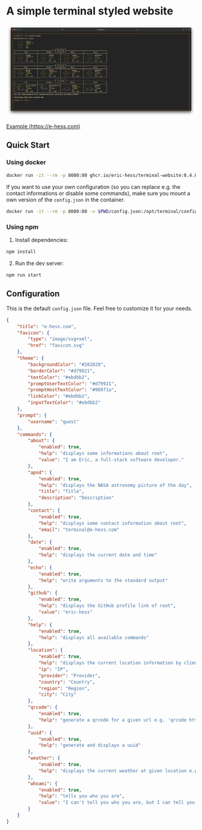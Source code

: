 # A simple terminal styled website

![screenshot](./docs/screenshot.png)

[Example (https://e-hess.com)](https://e-hess.com)

## Quick Start

### Using docker

```bash
docker run -it --rm -p 8080:80 ghcr.io/eric-hess/terminal-website:0.4.0
```

If you want to use your own configuration (so you can replace e.g. the contact informations or disable some commands), make sure you mount a own version of the `config.json` in the container.

```bash
docker run -it --rm -p 8080:80 -v $PWD/config.json:/opt/terminal/config.json ghcr.io/eric-hess/terminal-website:0.4.0
```

### Using npm

1. Install dependencies:

```bash
npm install
```

2. Run the dev server:

```bash
npm run start
```

## Configuration

This is the default `config.json` file. Feel free to customize it for your needs.

```json
{
    "title": "e-hess.com",
    "favicon": {
        "type": "image/svg+xml",
        "href": "favicon.svg"
    },
    "theme": {
        "backgroundColor": "#282828",
        "borderColor": "#d79921",
        "textColor": "#ebdbb2",
        "promptUserTextColor": "#d79921",
        "promptHostTextColor": "#98971a",
        "linkColor": "#ebdbb2",
        "inputTextColor": "#ebdbb2"
    },
    "prompt": {
        "username": "guest"
    },
    "commands": {
        "about": {
            "enabled": true,
            "help": "displays some informations about root",
            "value": "I am Eric, a full-stack software developer."
        },
        "apod": {
            "enabled": true,
            "help": "displays the NASA astronomy picture of the day",
            "title": "Title",
            "description": "Description"
        },
        "contact": {
            "enabled": true,
            "help": "displays some contact information about root",
            "email": "terminal@e-hess.com"
        },
        "date": {
            "enabled": true,
            "help": "displays the current date and time"
        },
        "echo": {
            "enabled": true,
            "help": "write arguments to the standard output"
        },
        "github": {
            "enabled": true,
            "help": "displays the GitHub profile link of root",
            "value": "eric-hess"
        },
        "help": {
            "enabled": true,
            "help": "displays all available commands"
        },
        "location": {
            "enabled": true,
            "help": "displays the current location information by clients ip address",
            "ip": "IP",
            "provider": "Provider",
            "country": "Country",
            "region": "Region",
            "city": "City"
        },
        "qrcode": {
            "enabled": true,
            "help": "generate a qrcode for a given url e.g. 'qrcode https://google.com/'"
        },
        "uuid": {
            "enabled": true,
            "help": "generate and displays a uuid"
        },
        "weather": {
            "enabled": true,
            "help": "displays the current weather at given location e.g. 'weather Berlin'"
        },
        "whoami": {
            "enabled": true,
            "help": "tells you who you are",
            "value": "I can't tell you who you are, but I can tell you who I am. Try the 'about' command."
        }
    }
}
```